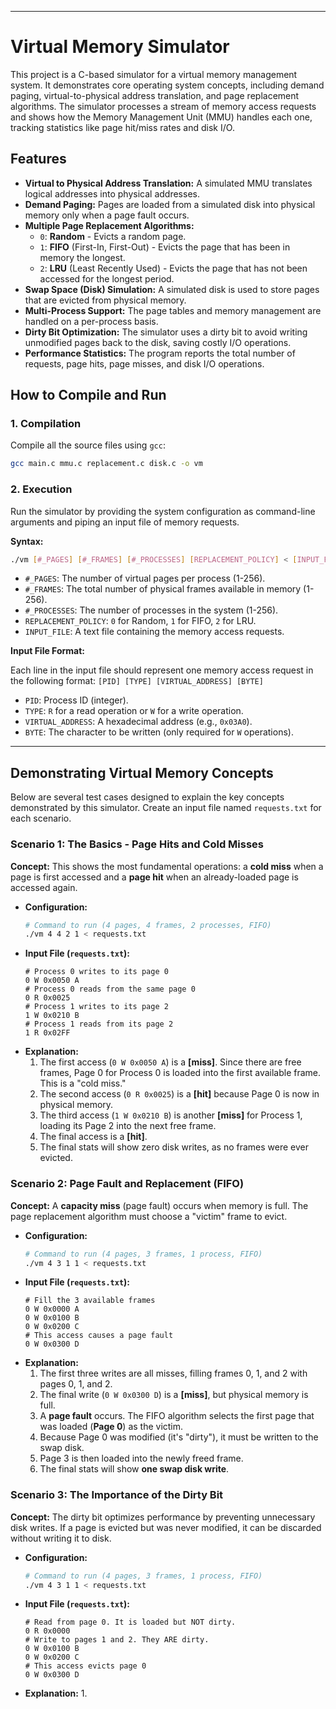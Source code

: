
---

# Virtual Memory Simulator

This project is a C-based simulator for a virtual memory management system. It demonstrates core operating system concepts, including demand paging, virtual-to-physical address translation, and page replacement algorithms. The simulator processes a stream of memory access requests and shows how the Memory Management Unit (MMU) handles each one, tracking statistics like page hit/miss rates and disk I/O.

## Features

*   **Virtual to Physical Address Translation:** A simulated MMU translates logical addresses into physical addresses.
*   **Demand Paging:** Pages are loaded from a simulated disk into physical memory only when a page fault occurs.
*   **Multiple Page Replacement Algorithms:**
    *   `0`: **Random** - Evicts a random page.
    *   `1`: **FIFO** (First-In, First-Out) - Evicts the page that has been in memory the longest.
    *   `2`: **LRU** (Least Recently Used) - Evicts the page that has not been accessed for the longest period.
*   **Swap Space (Disk) Simulation:** A simulated disk is used to store pages that are evicted from physical memory.
*   **Multi-Process Support:** The page tables and memory management are handled on a per-process basis.
*   **Dirty Bit Optimization:** The simulator uses a dirty bit to avoid writing unmodified pages back to the disk, saving costly I/O operations.
*   **Performance Statistics:** The program reports the total number of requests, page hits, page misses, and disk I/O operations.

## How to Compile and Run

### 1. Compilation

Compile all the source files using `gcc`:

```bash
gcc main.c mmu.c replacement.c disk.c -o vm
```

### 2. Execution

Run the simulator by providing the system configuration as command-line arguments and piping an input file of memory requests.

**Syntax:**
```bash
./vm [#_PAGES] [#_FRAMES] [#_PROCESSES] [REPLACEMENT_POLICY] < [INPUT_FILE]
```

*   `#_PAGES`: The number of virtual pages per process (1-256).
*   `#_FRAMES`: The total number of physical frames available in memory (1-256).
*   `#_PROCESSES`: The number of processes in the system (1-256).
*   `REPLACEMENT_POLICY`: `0` for Random, `1` for FIFO, `2` for LRU.
*   `INPUT_FILE`: A text file containing the memory access requests.

**Input File Format:**

Each line in the input file should represent one memory access request in the following format:
`[PID] [TYPE] [VIRTUAL_ADDRESS] [BYTE]`

*   `PID`: Process ID (integer).
*   `TYPE`: `R` for a read operation or `W` for a write operation.
*   `VIRTUAL_ADDRESS`: A hexadecimal address (e.g., `0x03A0`).
*   `BYTE`: The character to be written (only required for `W` operations).

---

## Demonstrating Virtual Memory Concepts

Below are several test cases designed to explain the key concepts demonstrated by this simulator. Create an input file named `requests.txt` for each scenario.

### Scenario 1: The Basics - Page Hits and Cold Misses

**Concept:** This shows the most fundamental operations: a **cold miss** when a page is first accessed and a **page hit** when an already-loaded page is accessed again.

*   **Configuration:**
    ```bash
    # Command to run (4 pages, 4 frames, 2 processes, FIFO)
    ./vm 4 4 2 1 < requests.txt
    ```
*   **Input File (`requests.txt`):**
    ```
    # Process 0 writes to its page 0
    0 W 0x0050 A
    # Process 0 reads from the same page 0
    0 R 0x0025
    # Process 1 writes to its page 2
    1 W 0x0210 B
    # Process 1 reads from its page 2
    1 R 0x02FF
    ```
*   **Explanation:**
    1.  The first access (`0 W 0x0050 A`) is a **[miss]**. Since there are free frames, Page 0 for Process 0 is loaded into the first available frame. This is a "cold miss."
    2.  The second access (`0 R 0x0025`) is a **[hit]** because Page 0 is now in physical memory.
    3.  The third access (`1 W 0x0210 B`) is another **[miss]** for Process 1, loading its Page 2 into the next free frame.
    4.  The final access is a **[hit]**.
    5.  The final stats will show zero disk writes, as no frames were ever evicted.

### Scenario 2: Page Fault and Replacement (FIFO)

**Concept:** A **capacity miss** (page fault) occurs when memory is full. The page replacement algorithm must choose a "victim" frame to evict.

*   **Configuration:**
    ```bash
    # Command to run (4 pages, 3 frames, 1 process, FIFO)
    ./vm 4 3 1 1 < requests.txt
    ```
*   **Input File (`requests.txt`):**
    ```
    # Fill the 3 available frames
    0 W 0x0000 A
    0 W 0x0100 B
    0 W 0x0200 C
    # This access causes a page fault
    0 W 0x0300 D
    ```
*   **Explanation:**
    1.  The first three writes are all misses, filling frames 0, 1, and 2 with pages 0, 1, and 2.
    2.  The final write (`0 W 0x0300 D`) is a **[miss]**, but physical memory is full.
    3.  A **page fault** occurs. The FIFO algorithm selects the first page that was loaded (**Page 0**) as the victim.
    4.  Because Page 0 was modified (it's "dirty"), it must be written to the swap disk.
    5.  Page 3 is then loaded into the newly freed frame.
    6.  The final stats will show **one swap disk write**.

### Scenario 3: The Importance of the Dirty Bit

**Concept:** The dirty bit optimizes performance by preventing unnecessary disk writes. If a page is evicted but was never modified, it can be discarded without writing it to disk.

*   **Configuration:**
    ```bash
    # Command to run (4 pages, 3 frames, 1 process, FIFO)
    ./vm 4 3 1 1 < requests.txt
    ```
*   **Input File (`requests.txt`):**
    ```
    # Read from page 0. It is loaded but NOT dirty.
    0 R 0x0000
    # Write to pages 1 and 2. They ARE dirty.
    0 W 0x0100 B
    0 W 0x0200 C
    # This access evicts page 0
    0 W 0x0300 D
    ```
*   **Explanation:**
    1.  

